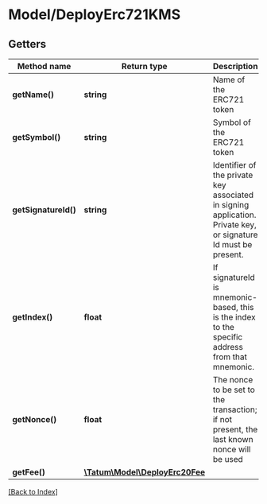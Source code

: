 # Model/DeployErc721KMS

## Getters

Method name | Return type | Description | Notes
------------ | ------------- | ------------- | -------------
**getName()** | **string** | Name of the ERC721 token |
**getSymbol()** | **string** | Symbol of the ERC721 token |
**getSignatureId()** | **string** | Identifier of the private key associated in signing application. Private key, or signature Id must be present. |
**getIndex()** | **float** | If signatureId is mnemonic-based, this is the index to the specific address from that mnemonic. | [optional]
**getNonce()** | **float** | The nonce to be set to the transaction; if not present, the last known nonce will be used | [optional]
**getFee()** | [**\Tatum\Model\DeployErc20Fee**](DeployErc20Fee.md) |  | [optional]

[[Back to Index]](../index.md)
